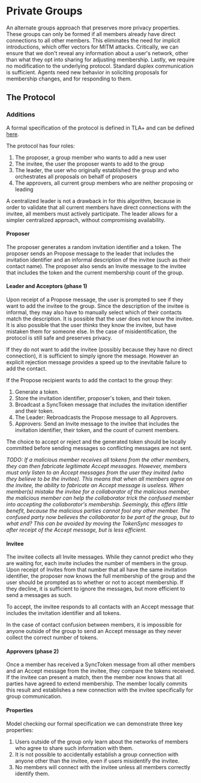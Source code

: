 # Private Groups

An alternate groups approach that preserves more privacy properties.
These groups can only be formed if all members already have direct connections to all other members.
This eliminates the need for implicit introductions, which offer vectors for MITM attacks.
Critically, we can ensure that we don't reveal any information about a user's network, other than what they opt into sharing for adjusting membership.
Lastly, we require no modification to the underlying protocol.
Standard duplex communication is sufficient.
Agents need new behavior in soliciting proposals for membership changes, and for responding to them.

## The Protocol

### Additions

A formal specification of the protocol is defined in TLA+ and can be defined [here](./2022-06-11-private-groups/groups.tla).

The protocol has four roles:

  1. The proposer, a group member who wants to add a new user
  1. The invitee, the user the proposer wants to add to the group
  1. The leader, the user who originally established the group and who orchestrates all proposals on behalf of proposers
  1. The approvers, all current group members who are neither proposing or leading

A centralized leader is not a drawback in for this algorithm, because in order to validate that all current members have direct connections with the invitee, all members must actively participate.
The leader allows for a simpler centralized approach, without compromising availability.

#### Proposer

The proposer generates a random invitation identifier and a token.
The proposer sends an Propose message to the leader that includes the invitation identifier and an informal description of the invitee (such as their contact name).
The proposer also sends an Invite message to the invitee that includes the token and the current membership count of the group.

#### Leader and Acceptors (phase 1)

Upon receipt of a Propose message, the user is prompted to see if they want to add the invitee to the group.
Since the description of the invitee is informal, they may also have to manually select which of their contacts match the description.
It is possible that the user does not know the invitee.
It is also possible that the user _thinks_ they know the invitee, but have mistaken them for someone else.
In the case of misidentification, the protocol is still safe and preserves privacy.

If they do not want to add the invitee (possibly because they have no direct connection), it is sufficient to simply ignore the message.
However an explicit rejection message provides a speed up to the inevitable failure to add the contact.

If the Propose recipient wants to add the contact to the group they:
  1. Generate a token.
  1. Store the invitation identifier, proposer's token, and their token.
  1. Broadcast a SyncToken message that includes the invitation identifier and their token.
  1. The Leader: Rebroadcasts the Propose message to all Approvers.
  1. Approvers: Send an Invite message to the invitee that includes the invitation identifier, their token, and the count of current members.

The choice to accept or reject and the generated token should be locally committed before sending messages so conflicting messages are not sent.

_TODO: If a malicious member receives all tokens from the other members, they can then fabricate legitimate Accept messages.
However, members must only listen to an Accept messages from the user they invited (who they believe to be the invitee).
This means that when all members agree on the invitee, the ability to fabricate an Accept message is useless.
When member(s) mistake the invitee for a collaborator of the malicious member, the malicious member can help the collaborator trick the confused member into accepting the collaborator's membership.
Seemingly, this offers little benefit, because the malicious parties cannot fool any other member.
The confused party now believes the collaborator to be part of the group, but to what end?
This can be avoided by moving the TokenSync messages to after receipt of the Accept message, but is less efficient._

#### Invitee

The invitee collects all Invite messages.
While they cannot predict who they are waiting for, each invite includes the number of members in the group.
Upon receipt of Invites from that number that all have the same invitation identifier, the proposer now knows the full membership of the group and the user should be prompted as to whether or not to accept membership.
If they decline, it is sufficient to ignore the messages, but more efficient to send a messages as such.

To accept, the invitee responds to all contacts with an Accept message that includes the invitation identifier and all tokens.

In the case of contact confusion between members, it is impossible for anyone outside of the group to send an Accept message as they never collect the correct number of tokens.

#### Approvers (phase 2)

Once a member has received a SyncToken message from all other members and an Accept message from the invitee, they compare the tokens received.
If the invitee can present a match, then the member now knows that all parties have agreed to extend membership.
The member locally commits this result and establishes a new connection with the invitee specifically for group communication.

#### Properties

Model checking our formal specification we can demonstrate three key properties:
  1. Users outside of the group only learn about the networks of members who agree to share such information with them.
  1. It is not possible to accidentally establish a group connection with anyone other than the invitee, even if users misidentify the invitee.
  1. No members will connect with the invitee unless all members correctly identify them.
